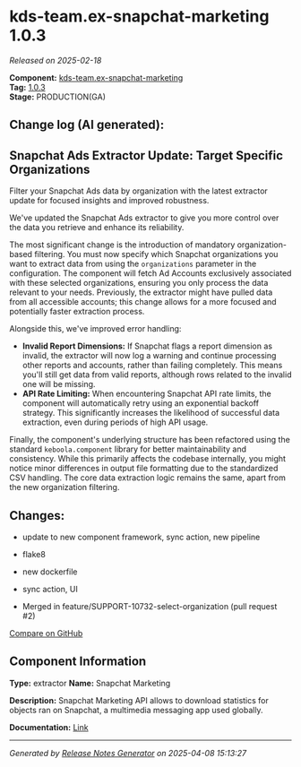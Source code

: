 #  kds-team.ex-snapchat-marketing 1.0.3

_Released on 2025-02-18_

**Component:** [kds-team.ex-snapchat-marketing](https://github.com/keboola/component-snapchat-marketing)  
**Tag:** [1.0.3](https://github.com/keboola/component-snapchat-marketing/releases/tag/1.0.3)  
**Stage:** PRODUCTION(GA)


## Change log (AI generated):
## Snapchat Ads Extractor Update: Target Specific Organizations

Filter your Snapchat Ads data by organization with the latest extractor update for focused insights and improved robustness.

We've updated the Snapchat Ads extractor to give you more control over the data you retrieve and enhance its reliability.

The most significant change is the introduction of mandatory organization-based filtering. You must now specify which Snapchat organizations you want to extract data from using the `organizations` parameter in the configuration. The component will fetch Ad Accounts exclusively associated with these selected organizations, ensuring you only process the data relevant to your needs. Previously, the extractor might have pulled data from all accessible accounts; this change allows for a more focused and potentially faster extraction process.

Alongside this, we've improved error handling:
*   **Invalid Report Dimensions:** If Snapchat flags a report dimension as invalid, the extractor will now log a warning and continue processing other reports and accounts, rather than failing completely. This means you'll still get data from valid reports, although rows related to the invalid one will be missing.
*   **API Rate Limiting:** When encountering Snapchat API rate limits, the component will automatically retry using an exponential backoff strategy. This significantly increases the likelihood of successful data extraction, even during periods of high API usage.

Finally, the component's underlying structure has been refactored using the standard `keboola.component` library for better maintainability and consistency. While this primarily affects the codebase internally, you might notice minor differences in output file formatting due to the standardized CSV handling. The core data extraction logic remains the same, apart from the new organization filtering.



## Changes:



- update to new component framework, sync action, new pipeline 




- flake8 




- new dockerfile 




- sync action, UI 




- Merged in feature/SUPPORT-10732-select-organization (pull request #2) 



[Compare on GitHub](https://github.com/keboola/component-snapchat-marketing/compare/1.0.2...1.0.3)



## Component Information
**Type:** extractor
**Name:** Snapchat Marketing

**Description:** Snapchat Marketing API allows to download statistics for objects ran on Snapchat, a multimedia messaging app used globally.


**Documentation:** [Link](https://github.com/keboola/component-snapchat-marketing/blob/main/README.md)



---
_Generated by [Release Notes Generator](https://github.com/keboola/release-notes-generator)
on 2025-04-08 15:13:27_
